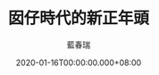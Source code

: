 ---
issue: 361
title: 囡仔時代的新正年頭
author: 藍春瑞
date: 2020-01-16T00:00:00.000+08:00
topic: 文史
difficulty: 3
wikidata: Q131449159
wikidata_link: https://www.wikidata.org/wiki/Q131449159
author_wikidata: Q98096370
author_wikidata_link: https://www.wikidata.org/wiki/Q98096370
---